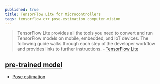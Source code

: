 ```yaml
---
published: true
title: TensorFlow Lite for Microcontrollers
tags: tensorflow c++ pose-estimation computer-vision
---
```

> TensorFlow Lite provides all the tools you need to convert and run TensorFlow models on mobile, embedded, and IoT devices. The following guide walks through each step of the developer workflow and provides links to further instructions. - [TensorFlow Lite](https://www.tensorflow.org/lite/guide/get_started)

## [pre-trained model](https://www.tensorflow.org/lite/guide/get_started)
- [Pose estimation](https://www.tensorflow.org/lite/models/pose_estimation/overview)
